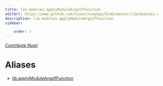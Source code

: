 ```yaml
---
title: lib.modules.applyModuleArgsIfFunction
editUrl: https://www.github.com/nixos/nixpkgs/blob/master/lib/modules.nix#L492C31
description: lib.modules.applyModuleArgsIfFunction
sidebar:

    order: 7
---
```


<a href="https://www.github.com/nixos/nixpkgs/blob/master/lib/modules.nix#L492C31">Contribute Now!</a>


# Aliases

- [lib.applyModuleArgsIfFunction](/nix-doc-comments/reference/lib/lib-applyModuleArgsIfFunction)


